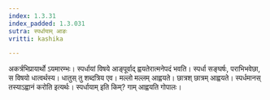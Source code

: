 ```yaml
---
index: 1.3.31
index_padded: 1.3.031
sutra: स्पर्धायाम् आङः
vritti: kashika

---
```

अकर्त्रभिप्रायार्थो ऽयमारम्भः। स्पर्धायां विषये आङ्पूर्वाद् ह्वयतेरात्मनेपदं भवति। स्पर्धा सङ्घर्षः, पराभिभवेछा, स विषयो धात्वर्थस्य। धातुस् तु शब्दत्रिय एव। मल्लो मल्लम् आह्वयते। छात्रश् छात्रम् आह्वयते। स्पर्धमानस् तस्याऽह्वानं करोति इत्यर्थः। स्पर्धायाम् इति किम्? गाम् आह्वयति गोपालः।